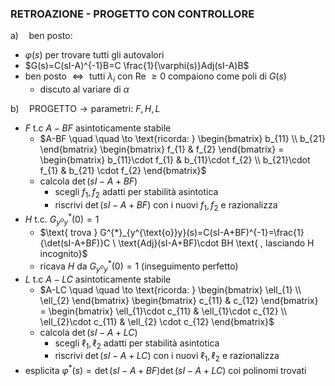 ### RETROAZIONE - PROGETTO CON CONTROLLORE
$\text{a)} \quad \text{ben posto:}$
- $\varphi(s) \text{ per trovare tutti gli autovalori}$
- $G(s)=C(sI-A)^{-1}B=C \frac{1}{\varphi(s)}Adj(sI-A)B$
- $\text{ben posto } \iff \text{ tutti } \lambda_{i} \text{ con Re }\geq 0 \text{ compaiono come poli di }G(s)$
	- $\text{discuto al variare di } \alpha$

$\text{b)} \quad \text{PROGETTO} \to \text{parametri: } F,H,L$
- $F \text{ t.c }A-BF \text{ asintoticamente stabile}$
	- $A-BF \quad \quad \to \text{ricorda: } \begin{bmatrix} b_{11} \\ b_{21} \end{bmatrix} \begin{bmatrix} f_{1} & f_{2} \end{bmatrix} = \begin{bmatrix} b_{11}\cdot f_{1} & b_{11}\cdot f_{2} \\ b_{21}\cdot f_{1} & b_{21} \cdot f_{2}  \end{bmatrix}$
	- $\text{calcola } \det(sI-A+BF)$
		- $\text{scegli }f_{1},f_{2} \text{ adatti per stabilità asintotica}$
		-  $\text{riscrivi } \det(sI-A+BF) \text{ con i nuovi } f_{1},f_{2} \text{ e razionalizza}$  
- $H \text{ t.c. } G^{*}_{y^{\text{o}}y}(0)=1$
	- $\text{ trova } G^{*}_{y^{\text{o}}y}(s)=C(sI-A+BF)^{-1}=\frac{1}{\det(sI-A+BF)}C \ \text{Adj}(sI-A+BF)\cdot BH \text{ , lasciando H incognito}$
	- $\text{ricava }H \text{ da } G^{*}_{y^{\text{o}}y}(0)=1 \text{ (inseguimento perfetto)}$
- $L \text{ t.c }A-LC \text{ asintoticamente stabile}$
	- $A-LC \quad \quad \to \text{ricorda: } \begin{bmatrix} \ell_{1} \\ \ell_{2} \end{bmatrix} \begin{bmatrix} c_{11} & c_{12} \end{bmatrix} = \begin{bmatrix} \ell_{1}\cdot c_{11} & \ell_{1}\cdot c_{12} \\ \ell_{2}\cdot c_{11} & \ell_{2} \cdot c_{12}  \end{bmatrix}$
	- $\text{calcola } \det(sI-A+LC)$
		- $\text{scegli }\ell_{1},\ell_{2} \text{ adatti per stabilità asintotica}$
		- $\text{riscrivi } \det(sI-A+LC) \text{ con i nuovi } \ell_{1},\ell_{2} \text{ e razionalizza}$
- $\text{esplicita } \varphi^{*}(s)=\det(sI-A+BF)\det(sI-A+LC) \text{ coi polinomi trovati}$



